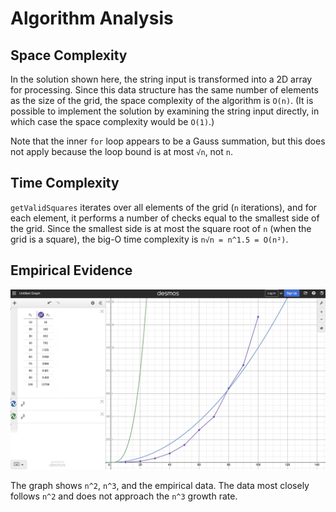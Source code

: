 # Algorithm Analysis

## Space Complexity

In the solution shown here, the string input is transformed into a 2D array for processing. Since this data structure has the same number of elements as the size of the grid, the space complexity of the algorithm is `O(n)`. (It is possible to implement the solution by examining the string input directly, in which case the space complexity would be `O(1)`.)

Note that the inner `for` loop appears to be a Gauss summation, but this does not apply because the loop bound is at most `√n`, not `n`.

## Time Complexity

`getValidSquares` iterates over all elements of the grid (`n` iterations), and for each element, it performs a number of checks equal to the smallest side of the grid. Since the smallest side is at most the square root of `n` (when the grid is a square), the big-O time complexity is `n√n = n^1.5 = O(n²)`.

## Empirical Evidence

![Benchmark results](graph.png)

The graph shows `n^2`, `n^3`, and the empirical data. The data most closely follows `n^2` and does not approach the `n^3` growth rate.
